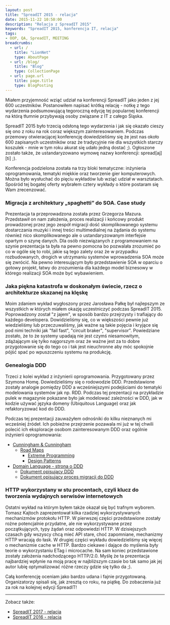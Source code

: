 ```yaml
---
layout: post
title: "SpreadIT 2015 - relacja"
date: 2015-11-22 10:50:00
description: "Relacja z SpreadIT 2015"
keywords: "SpreadIT 2015, konferencja IT, relacja"
tags:
- OOP, QA, SpreadIT, MEETING
breadcrumbs:
  - url: /
    title: "LionNet"
    type: AboutPage
  - url: /blog/
    title: "Blog"
    type: CollectionPage
  - url: page.url
    title: page.title
    type: BlogPosting
---
```


Miałem przyjemność wziąć udział na konferencji SpreadIT jako jeden z jej 600 
uczestników. Postanowiłem napisać krótką relację - notkę z tego wydarzenia podsumowującą
tegoroczną edycję tej popularnej konferencji na którą tłumnie przybywają osoby
związane z IT z całego Śląska.

SpreadIT 2015 było trzecią odsłoną tego wydarzenia i jak się okazało cieszy się
ono z roku na rok coraz większym zainteresowaniem. Podczas przemowy otwieracjącej
konferencję dowiedzieliśmy się że jest nas około 600 zapisanych uczestników oraz
że tradycyjnie nie dla wszystkich starczy koszulek - mnie w tym roku akurat się
udało jedną dostać ;). Ogłoszone zostało także, że ustandaryzowano wymowę
nazwy konferencji: spread[aj][ti] ;).

Konferencja podzielona została na trzy bloki tematyczne: inżynieria
oprogramowania, tematyki miękkie oraz tworzenie gier komputerowych. Można było 
wysłuchać do pięciu wykładów lub wziąć udział w warsztatach. Spośród tej bogatej 
oferty wybrałem cztery wykłady o które postaram się Wam zrecenzować.

### Migracja z architektury „spaghetti” do SOA. Case study

Prezentacja ta przeprowadzona została przez Grzegorza Mazura. Przedstawił on nam
założenia, proces realizacji i końcowy produkt prowadzonej przez jego zespół
migracji dość skomplikowanego systemu dostarczania muzyki i innej treści 
multimedialnej na żądania do systemu również nico skomplikowanego ale o 
ustandaryzowanym interfejsie opartym o szynę danych. Dla osób niezwiązanych z
programowaniem na szynie prezentacja ta była na pewno pomocna bo pozwalała 
zrozumieć po co w ogóle się to robi, jakie są tego zalety oraz że w przypadku
rozbudowanych, drogich w utrzymaniu systemów wprowadzenia SOA może się zwrócić.
Na pewno interesującym było przedstawienie SOA w oparciu o gotowy projekt, łatwy
do zrozumienia dla każdego model biznesowy w którego realizacji SOA może być
wybawieniem.

### Jaka piękna katastrofa w doskonałym świecie, rzecz o architekturze skazanej na klęskę

Moim zdaniem wykład wygłoszony przez Jarosława Pałkę był najlepszym ze wszystkich
w których miałem okazję uczestniczyć podczas SpreadIT 2015. Poprowadzony został
"z jajem", w sposób bardzo przejrzysty i trafiający do każdego developera. 
Dowidzieliśmy się, co w większości pewnie już wiedzieliśmy lub przeczuwaliśmy,
jak ważne są takie pojęcia i kryjące się pod nimi techniki jak "fail fast", 
"circuit braker", "supervisor". Powiedziane zostało, że to że systemy upadają nie jest czymś niesamowitym,
zdążającym się tylko najgorszym oraz że ważne jest za to dobre przygotowanie się do 
tego co i tak jest nieuchronne aby móc spokojnie pójść spać po wpuszczeniu systemu
na produkcję.

### Genealogia DDD

Trzeci z kolei wykład z inżynierii oprogramowania. Przygotowany przez Szymona Homę.
Dowiedzieliśmy się o rodowodzie DDD. Przedstawione zostały analogie pomiędzy DDD
a wcześniejszymi podejściami do tematyki modelowania systemów jak np. RDD. Podczas
tej prezentacji na przykładzie pulek w magazynie pokazane było jak modelować 
zależności w DDD, jak w kodzie używać języka domeny (Ubiquitous Language) oraz jak
refaktoryzować kod do DDD.

Podczas tej prezentacji zauważyłem odnośniki do kilku nieznanych mi wcześniej źródeł.
Ich pobieżne przejrzenie pozawala mi już w tej chwili polecić ich eksploracje
osobom zainteresowanym DDD oraz ogólnie inżynierii oprogramowania:

 * [Cunningham & Cunningham](http://c2.com/)
   * [Road Maps](http://c2.com/cgi/wiki?RoadMaps)
     * [Extreme Programming](http://c2.com/cgi/wiki?ExtremeProgrammingRoadmap)
     * [Design Patterns](http://c2.com/cgi/wiki?DesignPatternsRoadMap)
 * [Domain Language - strona o DDD](http://domainlanguage.com/ddd)
   * [Dokument opisujący DDD](http://domainlanguage.com/ddd/reference/)
   * [Dokument opisujący proces migracji do DDD](http://domainlanguage.com/ddd/legacy/)

### HTTP wykorzystany w stu procentach, czyli klucz do tworzenia wydajnych serwisów internetowych

Ostatni wykład na którym byłem także okazał się być trafnym wyborem. Tomasz Kajtoch
zaprezentował kilka rzadziej wykorzystywanych mechanizmów protokołu HTTP. W pierwszej
części przedstawione zostały rożne potencjalnie przydatne, ale nie wykorzystywane 
przez początkujących, typy żądań oraz odpowiedzi HTTP. W dzisiejszych czasach 
gdy wszyscy chcą mieć API stare, choć zapomniane, mechanizmy HTTP wracają do łask.
W drugiej części wykładu dowiedzieliśmy się więcej o mechanizmie cache w HTTP.
Bardzo ciekawe i dające do myślenia były teorie o wykorzystaniu ETag i microcache.
Na sam koniec przedstawione zostały założenia nadchodzącego HTTP/2.0. Myślę że
ta prezentacja najbardziej wpłynie na moją pracę w najbliższym czasie bo tak samo 
jak jej autor lubię optymalizować różne rzeczy gdzie się tylko da ;).

Całą konferencję oceniam jako bardzo udana i fajnie przygotowaną. Organizatorzy 
spisali się, jak zresztą co roku, na piątkę. Do zobaczenia już za rok na kolejnej
edycji SpreadIT!

* * *

Zobacz także:

* [SpreadIT 2017 - relacja]({{site.url}}/2017/11/19/spreadit-2017-relacja.html)
* [SpreadIT 2016 - relacja]({{site.url}}/2016/11/20/spreadit-2016-relacja.html)


